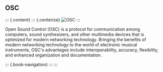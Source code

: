## OSC

::: {.content}
::: {.centerize}
![OSC](/web/20200428220749im_/http://opensoundcontrol.org/images/osc_logo_revised2.png)
:::

Open Sound Control (OSC) is a protocol for communication among
computers, sound synthesizers, and other multimedia devices that is
optimized for modern networking technology. Bringing the benefits of
modern networking technology to the world of electronic musical
instruments, OSC\'s advantages include interoperability, accuracy,
flexibility, and enhanced organization and documentation.

::: {.book-navigation}
:::
:::
